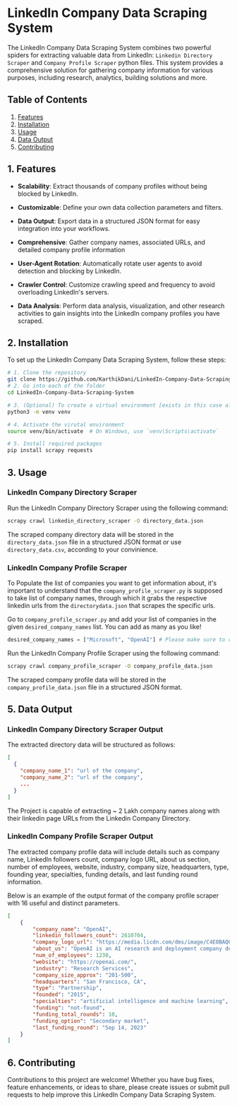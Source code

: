 # LinkedIn Company Data Scraping System

The LinkedIn Company Data Scraping System combines two powerful spiders for extracting valuable data from LinkedIn: `Linkedin Directory Scraper` and `Company Profile Scraper` python files. 
This system provides a comprehensive solution for gathering company information for various purposes, including research, analytics, building solutions and more.

## Table of Contents

1. [Features](#1-features)
2. [Installation](#2-installation)
3. [Usage](#4-usage)
4. [Data Output](#5-data-output)
5. [Contributing](#7-contributing)

## 1. Features

- **Scalability**: Extract thousands of company profiles without being blocked by LinkedIn.
- **Customizable**: Define your own data collection parameters and filters.
- **Data Output**: Export data in a structured JSON format for easy integration into your workflows.
- **Comprehensive**: Gather company names, associated URLs, and detailed company profile information

- **User-Agent Rotation**: Automatically rotate user agents to avoid detection and blocking by LinkedIn.
- **Crawler Control**: Customize crawling speed and frequency to avoid overloading LinkedIn's servers.
- **Data Analysis**: Perform data analysis, visualization, and other research activities to gain insights into the LinkedIn company profiles you have scraped.

## 2. Installation

To set up the LinkedIn Company Data Scraping System, follow these steps:

```bash
# 1. Clone the repository
git clone https://github.com/KarthikDani/LinkedIn-Company-Data-Scraping-System.git
# 2. Go into each of the folder
cd LinkedIn-Company-Data-Scraping-System

# 3. (Optional) To create a virtual environment [exists in this case already]
python3 -m venv venv

# 4. Activate the virutal environment
source venv/bin/activate  # On Windows, use `venv\Scripts\activate`

# 5. Install required packages
pip install scrapy requests
```

## 3. Usage

### LinkedIn Company Directory Scraper

Run the LinkedIn Company Directory Scraper using the following command:

```bash
scrapy crawl linkedin_directory_scraper -O directory_data.json
```

The scraped company directory data will be stored in the `directory_data.json` file in a structured JSON format or use `directory_data.csv`, according to your convinience.

### LinkedIn Company Profile Scraper

To Populate the list of companies you want to get information about, it's important to understand that the `company_profile_scraper.py` is supposed to take list of company names, through which it grabs the respective linkedin urls from the `directorydata.json` that scrapes the specific urls.

Go to `company_profile_scraper.py` and add your list of companies in the given `desired_company_names` list. You can add as many as you like!

```python
desired_company_names = ["Microsoft", "OpenAI"] # Please make sure to check the spellings of the names given
```

Run the LinkedIn Company Profile Scraper using the following command:

```bash
scrapy crawl company_profile_scraper -O company_profile_data.json
```

The scraped company profile data will be stored in the `company_profile_data.json` file in a structured JSON format.

## 5. Data Output

### LinkedIn Company Directory Scraper Output

The extracted directory data will be structured as follows:

```json
[
  {
    "company_name_1": "url of the company",
    "company_name_2": "url of the company",
    ...
  }
]
```
The Project is capable of extracting ~ 2 Lakh company names along with their linkedin page URLs from the Linkedin Company Directory.

### LinkedIn Company Profile Scraper Output

The extracted company profile data will include details such as company name, LinkedIn followers count, company logo URL, about us section, number of employees, website, industry, company size, headquarters, type, founding year, specialties, funding details, and last funding round information.

Below is an example of the output format of the company profile scraper with 16 useful and distinct parameters.

```json
[
    {
        "company_name": "OpenAI",
        "linkedin_followers_count": 2610704,
        "company_logo_url": "https://media.licdn.com/dms/image/C4E0BAQG0lRhNgYJCXw/company-logo_200_200/0/1678382029586?e=2147483647&v=beta&t=ixFAwvTgLyU99x2ihJEGBuy0T-Mp6lenxo_fDUJP3vY",
        "about_us": "OpenAI is an AI research and deployment company dedicated to ensuring that general-purpose artificial intelligence benefits all of humanity. AI is an extremely powerful tool that must be created with safety and human needs at its core. OpenAI is dedicated to putting that alignment of interests first — ahead of profit.\n\nTo achieve our mission, we must encompass and value the many different perspectives, voices, and experiences that form the full spectrum of humanity. Our investment in diversity, equity, and inclusion is ongoing, executed through a wide range of initiatives, and championed and supported by leadership.\n\nAt OpenAI, we believe artificial intelligence has the potential to help people solve immense global challenges, and we want the upside of AI to be widely shared. Join us in shaping the future of technology.",
        "num_of_employees": 1230,
        "website": "https://openai.com/",
        "industry": "Research Services",
        "company_size_approx": "201-500",
        "headquarters": "San Francisco, CA",
        "type": "Partnership",
        "founded": "2015",
        "specialties": "artificial intelligence and machine learning",
        "funding": "not-found",
        "funding_total_rounds": 10,
        "funding_option": "Secondary market",
        "last_funding_round": "Sep 14, 2023"
    }
]

```


## 6. Contributing

Contributions to this project are welcome! Whether you have bug fixes, feature enhancements, or ideas to share, please create issues or submit pull requests to help improve this LinkedIn Company Data Scraping System.
